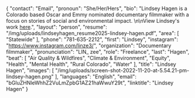 {
  "contact": "Email",
  "pronoun": "She/Her/Hers",
  "bio": "Lindsey Hagen is a Colorado based  Oscar and Emmy nominated documentary filmmaker with a focus on stories of social and environmental impact. \n\nView Lindsey's work [here](https://www.youtube.com/watch?v=NKqDYL82GXk&ab_channel=LosAngelesTimes).",
  "layout": "person",
  "resume": "/img/uploads/lindseyhagen_resume2025-lindsey-hagen.pdf",
  "area": [
    "Statewide"
  ],
  "phone": "781-635-2212",
  "first": "Lindsey",
  "instagram": "https://www.instagram.com/linze3/",
  "organization": "Documentary filmmaker",
  "pronunciation": "LIN_ zee",
  "role": "Freelance",
  "last": "Hagen",
  "beat": [
    "Air Quality & Wildfires",
    "Climate & Environment",
    "Equity",
    "Health",
    "Mental Health",
    "Rural Colorado",
    "Water"
  ],
  "title": "Lindsey Hagen",
  "images": [
    "/img/uploads/screen-shot-2022-11-20-at-5.54.21-pm-lindsey-hagen.png"
  ],
  "languages": "English",
  "email": "bGluZHNleWhhZ2VuLmZpbG1AZ21haWwuY29t",
  "linktitle": "Lindsey Hagen"
}
